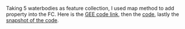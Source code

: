 Taking 5 waterbodies as feature collection, I used map method to add property into the FC. Here is the [GEE code link](https://code.earthengine.google.com/3a448c09bb08f2eff38968c69c005c23), then the [code](https://github.com/AtikulRahi/addingProperty/blob/main/addingProperty.js), lastly the [snapshot of the code](https://github.com/AtikulRahi/addingProperty/blob/main/addingProperties.JPG).
